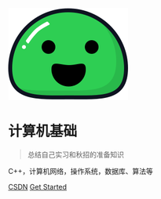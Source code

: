 ![logo](imgs/icon.svg)

# 计算机基础

> 总结自己实习和秋招的准备知识

C++，计算机网络，操作系统，数据库、算法等

[CSDN](https://blog.csdn.net/qq_32159463?type=blog)
[Get Started](#../README.md)

